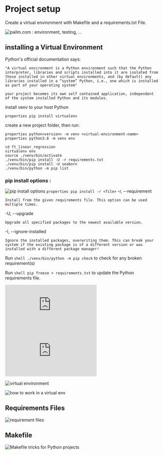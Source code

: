 # Project setup

Create a virtual environment with Makefile and a requirements.txt File.

![pailm.com : environment, testing, ...](https://paiml.com/docs/home/books/testing-in-python/chapter01-configuring-the-environment/)

## installing a Virtual Environment

Python's official documentation says:

    "A virtual environment is a Python environment such that the Python interpreter, libraries and scripts installed into it are isolated from those installed in other virtual environments, and (by default) any libraries installed in a “system” Python, i.e., one which is installed as part of your operating system"

``` your project becomes its own self contained application, independent of the system installed Python and its modules. ```

 install venv to your host Python

```properties pip install virtualenv```

create a new project folder, then run:

```properties python<version> -m venv <virtual-environment-name>```
```properties python3.8 -m venv env```

```
cd ft_linear_regression
virtualenv env
source ./venv/bin/activate
./venv/bin/pip install -U -r requirements.txt
./venv/bin/pip install -U seaborn
./venv/bin/python -m pip list
```

### pip install options : 
![pip install options](https://pip.pypa.io/en/stable/cli/pip_install/#options)
```properties pip install -r <file>```
-r, --requirement <file>

    Install from the given requirements file. This option can be used multiple times.

-U, --upgrade

    Upgrade all specified packages to the newest available version. 

-I, --ignore-installed

    Ignore the installed packages, overwriting them. This can break your system if the existing package is of a different version or was installed with a different package manager!

Run ```shell ./venv/bin/python -m pip check``` to check for any broken requirement(s)

Run ```shell pip freeze > requirements.txt``` to update the Python requirements file.

![guide to python virtualenv](https://python-guide-pt-br.readthedocs.io/fr/latest/dev/virtualenvs.html)
![docs.python.org : venv](https://docs.python.org/fr/3/library/venv.html)

![virtual environment](https://www.freecodecamp.org/news/how-to-setup-virtual-environments-in-python/)

![how to work in a virtual env](https://realpython.com/python-virtual-environments-a-primer/#how-can-you-work-with-a-python-virtual-environment)

## Requirements Files

![requirement files](https://pip.pypa.io/en/latest/user_guide/#requirements-files)

## Makefile

![Makefile tricks for Python projects](https://ricardoanderegg.com/posts/makefile-python-project-tricks/)